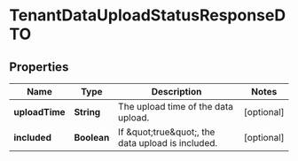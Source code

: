 

# TenantDataUploadStatusResponseDTO


## Properties

| Name | Type | Description | Notes |
|------------ | ------------- | ------------- | -------------|
|**uploadTime** | **String** | The upload time of the data upload. |  [optional] |
|**included** | **Boolean** | If \&quot;true\&quot;, the data upload is included. |  [optional] |



